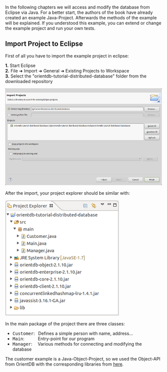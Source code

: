 In the following chapters we will access and modify the database from Eclipse via Java.
For a better start, the authors of the book have already created an example Java-Project.
Afterwards the methods of the example will be explained. If you understood this example, you can extend or change the example project and run your own tests.
## Import Project to Eclipse

First of all you have to import the example project in eclipse:

**1.** Start Eclipse <br/>
**2.** File &#x279c; Import &#x279c; General &#x279c; Existing Projects to Workspace<br/>
**3.** Select the "orientdb-tutorial-distributed-database" folder from the downloaded repository

![](./images/project-import.png)

After the import, your project explorer should be similar with:

![](./images/project-explorer.png)

In the main package of the project there are three classes:
    
* <tt>Customer</tt>:&ensp; Defines a simple person with name, address...
* <tt>Main</tt>: &ensp; &ensp; &ensp; &ensp;Entry-point for our program
* <tt>Manager</tt>: &ensp;&ensp;Various methods for connecting and modifying the database




The customer example is a Java-Object-Project, so we used the Object-API from OrientDB with the corresponding libraries from [here](http://orientdb.com/download-previous/).